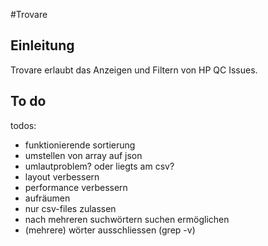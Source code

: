 #Trovare
## Einleitung
Trovare erlaubt das Anzeigen und Filtern von HP QC Issues.

## To do
todos:
- funktionierende sortierung
- umstellen von array auf json
- umlautproblem? oder liegts am csv?
- layout verbessern
- performance verbessern
- aufräumen
- nur csv-files zulassen
- nach mehreren suchwörtern suchen ermöglichen
- (mehrere) wörter ausschliessen (grep -v)
